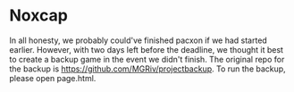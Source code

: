 # Noxcap

In all honesty, we probably could've finished pacxon if we had started earlier.
However, with two days left before the deadline, we thought it best to create a
backup game in the event we didn't finish. The original repo for the backup is
https://github.com/MGRiv/projectbackup. To run the backup, please open page.html.
